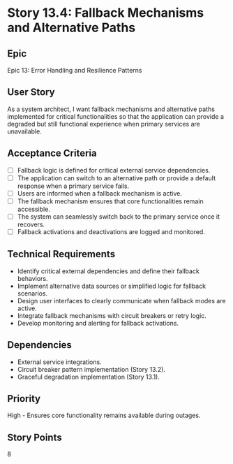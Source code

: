 # Story 13.4: Fallback Mechanisms and Alternative Paths

## Epic
Epic 13: Error Handling and Resilience Patterns

## User Story
As a system architect, I want fallback mechanisms and alternative paths implemented for critical functionalities so that the application can provide a degraded but still functional experience when primary services are unavailable.

## Acceptance Criteria
- [ ] Fallback logic is defined for critical external service dependencies.
- [ ] The application can switch to an alternative path or provide a default response when a primary service fails.
- [ ] Users are informed when a fallback mechanism is active.
- [ ] The fallback mechanism ensures that core functionalities remain accessible.
- [ ] The system can seamlessly switch back to the primary service once it recovers.
- [ ] Fallback activations and deactivations are logged and monitored.

## Technical Requirements
- Identify critical external dependencies and define their fallback behaviors.
- Implement alternative data sources or simplified logic for fallback scenarios.
- Design user interfaces to clearly communicate when fallback modes are active.
- Integrate fallback mechanisms with circuit breakers or retry logic.
- Develop monitoring and alerting for fallback activations.

## Dependencies
- External service integrations.
- Circuit breaker pattern implementation (Story 13.2).
- Graceful degradation implementation (Story 13.1).

## Priority
High - Ensures core functionality remains available during outages.

## Story Points
8
